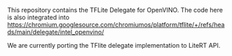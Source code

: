 This repository contains the TFLite Delegate for OpenVINO. 
The code here is also integrated into 
https://chromium.googlesource.com/chromiumos/platform/tflite/+/refs/heads/main/delegate/intel_openvino/

We are currently porting the TFlite delegate implementation to LiteRT API.
